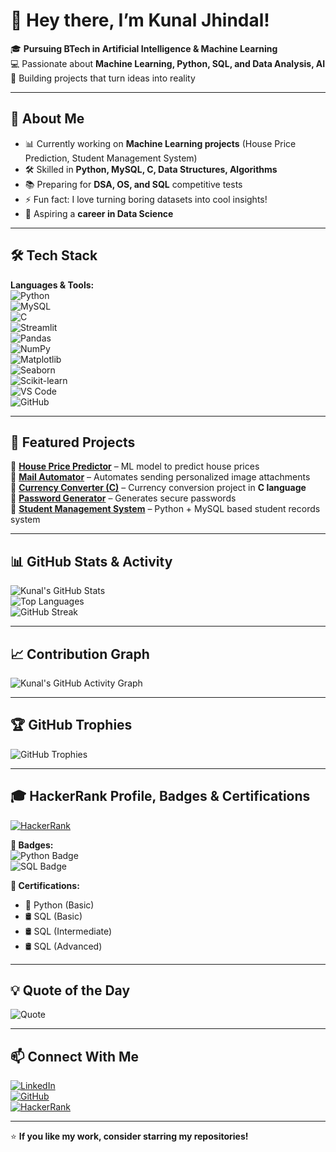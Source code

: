 # 👋 Hey there, I’m Kunal Jhindal!  

🎓 **Pursuing BTech in Artificial Intelligence & Machine Learning**  
💻 Passionate about **Machine Learning, Python, SQL, and Data Analysis, AI**   
🚀 Building projects that turn ideas into reality  

---

## 🚀 About Me  
- 📊 Currently working on **Machine Learning projects** (House Price Prediction, Student Management System)   
- 🛠 Skilled in **Python, MySQL, C, Data Structures, Algorithms**  
- 📚 Preparing for **DSA, OS, and SQL** competitive tests  
- ⚡ Fun fact: I love turning boring datasets into cool insights!  
- 🎯 Aspiring a **career in Data Science**  

---

## 🛠 Tech Stack  

**Languages & Tools:**  
![Python](https://img.shields.io/badge/Python-3670A0?logo=python&logoColor=white)  
![MySQL](https://img.shields.io/badge/MySQL-005C84?logo=mysql&logoColor=white)  
![C](https://img.shields.io/badge/C-00599C?logo=c&logoColor=white)  
![Streamlit](https://img.shields.io/badge/Streamlit-FF4B4B?logo=streamlit&logoColor=white)  
![Pandas](https://img.shields.io/badge/Pandas-150458?logo=pandas&logoColor=white)  
![NumPy](https://img.shields.io/badge/Numpy-013243?logo=numpy&logoColor=white)  
![Matplotlib](https://img.shields.io/badge/Matplotlib-11557c?logo=matplotlib&logoColor=white)  
![Seaborn](https://img.shields.io/badge/Seaborn-5f9ea0?logo=seaborn&logoColor=white)  
![Scikit-learn](https://img.shields.io/badge/Scikit--learn-f7931e?logo=scikit-learn&logoColor=white)  
![VS Code](https://img.shields.io/badge/VS%20Code-0078d7?logo=visual-studio-code&logoColor=white)  
![GitHub](https://img.shields.io/badge/GitHub-181717?logo=github&logoColor=white)  

---

## 📂 Featured Projects  

🔗 [**House Price Predictor**](https://github.com/kjuhi-18/House-price-predictor) – ML model to predict house prices  
🔗 [**Mail Automator**](https://github.com/kjuhi-18/Mail-Automator) – Automates sending personalized image attachments  
🔗 [**Currency Converter (C)**](https://github.com/kjuhi-18/Currency-Convertor) – Currency conversion project in **C language**  
🔗 [**Password Generator**](https://github.com/kjuhi-18/Password-Generator) – Generates secure passwords  
🔗 [**Student Management System**](https://github.com/kjuhi-18/Student-Management-System) – Python + MySQL based student records system  

---

## 📊 GitHub Stats & Activity  

![Kunal's GitHub Stats](https://github-readme-stats.vercel.app/api?username=kjuhi-18&show_icons=true&theme=tokyonight)  
![Top Languages](https://github-readme-stats.vercel.app/api/top-langs/?username=kjuhi-18&layout=compact&theme=tokyonight)  
![GitHub Streak](https://github-readme-streak-stats.herokuapp.com/?user=kjuhi-18&theme=tokyonight)  

---

## 📈 Contribution Graph  
![Kunal's GitHub Activity Graph](https://github-readme-activity-graph.vercel.app/graph?username=kjuhi-18&theme=react-dark&hide_border=true)  

---

## 🏆 GitHub Trophies  
![GitHub Trophies](https://github-profile-trophy.vercel.app/?username=kjuhi-18&theme=tokyonight&no-frame=true&row=1&column=6)  

---

## 🎓 HackerRank Profile, Badges & Certifications  

[![HackerRank](https://img.shields.io/badge/HackerRank-Kunal_Jhindal-2EC866?logo=hackerrank&logoColor=white)](https://www.hackerrank.com/profile/kunal_jhindal_b1)  

**🏅 Badges:**  
![Python Badge](https://img.shields.io/badge/Python%20(Gold%20Badge)-FFD700?style=for-the-badge&logo=python&logoColor=white)  
![SQL Badge](https://img.shields.io/badge/SQL%20(Gold%20Badge)-FFD700?style=for-the-badge&logo=mysql&logoColor=white)  

**📜 Certifications:**  
- 🐍 Python (Basic)  
- 🛢️ SQL (Basic)  
- 🛢️ SQL (Intermediate)  
- 🛢️ SQL (Advanced)  

---

## 💡 Quote of the Day  
![Quote](https://quotes-github-readme.vercel.app/api?type=horizontal&theme=radical)  

---

## 📫 Connect With Me  
[![LinkedIn](https://img.shields.io/badge/LinkedIn-Kunal%20Jhindal-blue?logo=linkedin)](https://linkedin.com/in/kunal-jhindal)  
[![GitHub](https://img.shields.io/badge/GitHub-kjuhi--18-black?logo=github)](https://github.com/kjuhi-18)  
[![HackerRank](https://img.shields.io/badge/HackerRank-Profile-2EC866?logo=hackerrank&logoColor=white)](https://www.hackerrank.com/profile/kunal_jhindal_b1)  

---

⭐ **If you like my work, consider starring my repositories!**
